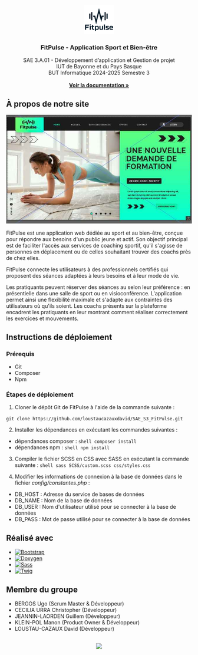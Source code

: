 <!-- LOGO -->
<br/>
<div align="center">
	<a href="https://github.com/loustaucazauxdavid/SAE_S3_FitPulse">
		<img src="images/README/logo.png" alt="FitPulse" width="80" height="80">
	</a>
	<h3 align="center">FitPulse - Application Sport et Bien-être</h3>
	<p align="center">
		SAE 3.A.01 - Développement d’application et Gestion de projet <br/>
		IUT de Bayonne et du Pays Basque <br/>
		BUT Informatique 2024-2025 Semestre 3 <br/> <br/>
	<a href="https://loustaucazauxdavid.github.io/SAE_S3_FitPulse/"><strong>Voir la documentation »</strong></a>
</div>

 
<!-- À propos de notre site -->
## À propos de notre site

[![Capture site][capture-site]](_blank)

FitPulse est une application web dédiée au sport et au bien-être, conçue pour répondre aux besoins d'un public jeune et actif. Son objectif principal est de faciliter l'accès aux services de coaching sportif, qu'il s'agisse de personnes en déplacement ou de celles souhaitant trouver des coachs près de chez elles. 

FitPulse connecte les utilisateurs à des professionnels certifiés qui proposent des séances adaptées à leurs besoins et à leur mode de vie.  

Les pratiquants peuvent  réserver des séances au selon leur préférence : en présentielle dans une salle de sport ou en visioconférence. L'application permet ainsi une flexibilité maximale et s'adapte aux contraintes des utilisateurs où qu'ils soient. Les coachs présents sur la plateforme encadrent les pratiquants en leur montrant comment réaliser correctement les exercices et mouvements.

<!-- Instructions de déploiement -->
## Instructions de déploiement

### Prérequis
  * Git
  * Composer
  * Npm

### Étapes de déploiement

1. Cloner le dépôt Git de FitPulse à l'aide de la commande suivante :
```shell
git clone https://github.com/loustaucazauxdavid/SAE_S3_FitPulse.git
```

2. Installer les dépendances en exécutant les commandes suivantes :
* dépendances composer : ```shell composer install```
* dépendances npm : ```shell npm install```

3. Compiler le fichier SCSS en CSS avec SASS en exécutant la commande suivante : ```shell sass SCSS/custom.scss css/styles.css```

4. Modifier les informations de connexion à la base de données dans le fichier *config/constantes.php* :

* DB_HOST : Adresse du service de bases de données
* DB_NAME : Nom de la base de données
* DB_USER : Nom d'utilisateur utilisé pour se connecter à la base de données
* DB_PASS : Mot de passe utilisé pour se connecter à la base de données

<!-- Réalisé avec -->
## Réalisé avec

* [![Bootstrap][Bootstrap-logo]][Bootstrap-url]
* [![Doxygen][Doxygen-logo]][Doxygen-url]
* [![Sass][Sass-logo]][Sass-url]
* [![Twig][Twig-logo]][Twig-url]


<!-- Membres du groupe -->
## Membre du groupe

<ul>
	<li>BERGOS Ugo (Scrum Master & Développeur)</li>
	<li>CECILIA URRA Christopher (Développeur)</li>
	<li>JEANNIN-LAORDEN Guillem (Développeur)</li>
	<li>KLEIN-POL Manon (Product Owner & Développeur)</li>
	<li>LOUSTAU-CAZAUX David (Développeur)</li>
</ul>
<br/>
<div align="center">
	<a align="center" href="https://github.com/loustaucazauxdavid/SAE_S3_FitPulse/graphs/contributors">
		<img src="https://contrib.rocks/image?repo=loustaucazauxdavid/SAE_S3_FitPulse"/>
	</a>
</div>
<br/>


<!-- LIENS/IMAGES -->

[capture-site]: images/README/capture.jpg
[Bootstrap-logo]: https://img.shields.io/badge/Bootstrap-563D7C?style=for-the-badge&logo=bootstrap&logoColor=white
[Bootstrap-url]: https://getbootstrap.com
[Twig-logo]: https://img.shields.io/badge/Twig-000000?style=for-the-badge&logo=symfony&logoColor=white
[Twig-url]: https://twig.symfony.com/
[Sass-logo]: https://img.shields.io/badge/Sass-CC6699?style=for-the-badge&logo=sass&logoColor=white
[Sass-url]: https://sass-lang.com/
[Doxygen-logo]: https://img.shields.io/badge/Doxygen-2C4AA8?style=for-the-badge&logo=doxygen&logoColor=white
[Doxygen-url]: https://www.doxygen.nl/